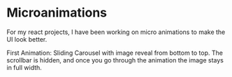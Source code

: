 # Microanimations
For my react projects, I have been working on micro animations to make the UI look better.


First Animation:
Sliding Carousel with image reveal from bottom to top.
The scrollbar is hidden, and once you go through the animation the image stays in full width.
